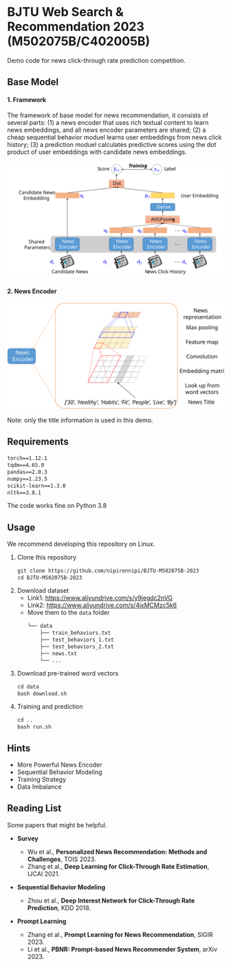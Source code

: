 # BJTU Web Search & Recommendation 2023 (M502075B/C402005B)

Demo code for news click-through rate prediction competition.

## Base Model

#### 1.  Framework

The framework of base model for news recommendation, it consists of several parts: (1) a news encoder that uses rich textual content to learn news embeddings, and all news encoder parameters are shared; (2) a cheap sequential behavior moduel learns user embeddings from news click history; (3) a prediction  moduel calculates predictive scores using the dot product of user embeddings with candidate news embeddings.

<img src="./fig/base_model.svg" width = "700" />

#### 2. News Encoder

<img src="./fig/news_encoder.svg" width = "700" />

Note: only the title information is used in this demo.

## Requirements

```
torch==1.12.1
tqdm==4.65.0
pandas==2.0.3
numpy==1.23.5
scikit-learn==1.3.0
nltk==3.8.1
```

The code works fine on Python 3.8

## Usage

We recommend developing this repository on Linux.

1. Clone this repository
    ```shell
    git clone https://github.com/nipirennipi/BJTU-M502075B-2023
    cd BJTU-M502075B-2023
    ```
2. Download dataset
      - Link1: https://www.aliyundrive.com/s/y9jegdc2nVG
      - Link2: https://www.aliyundrive.com/s/4ixMCMzc5k6
      - Move them to the `data` folder
          ```
          └── data
              ├── train_behaviors.txt
              ├── test_behaviors_1.txt
              ├── test_behaviors_2.txt
              ├── news.txt
              └── ...
          ```
4. Download pre-trained word vectors
    ```shell
    cd data
    bash download.sh
    ```
5. Training and prediction
    ```shell
    cd ..
    bash run.sh
    ```

## Hints

- More Powerful News Encoder
- Sequential Behavior Modeling
- Training Strategy
- Data Imbalance

## Reading List

Some papers that might be helpful.

- **Survey**
    - Wu et al., **Personalized News Recommendation: Methods and Challenges**, TOIS 2023.
    - Zhang et al., **Deep Learning for Click-Through Rate Estimation**, IJCAI 2021.
- **Sequential Behavior Modeling**
    - Zhou et al., **Deep Interest Network for Click-Through Rate Prediction**, KDD 2018.

- **Prompt Learning**
    - Zhang et al., **Prompt Learning for News Recommendation**, SIGIR 2023.
    - Li et al., **PBNR: Prompt-based News Recommender System**, arXiv 2023.

